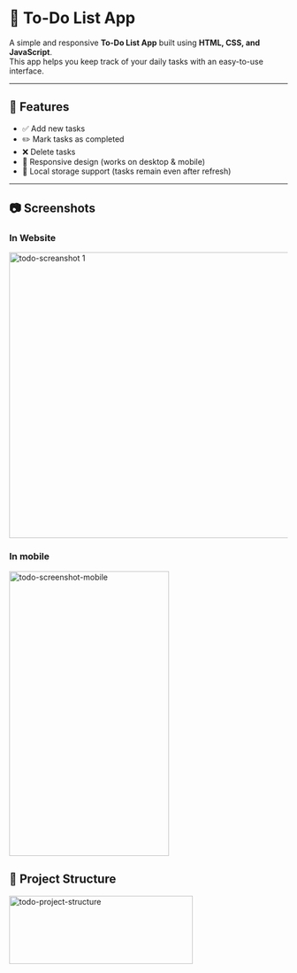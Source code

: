 # 📝 To-Do List App

A simple and responsive **To-Do List App** built using **HTML, CSS, and JavaScript**.  
This app helps you keep track of your daily tasks with an easy-to-use interface.

---

## 🚀 Features
- ✅ Add new tasks
- ✏️ Mark tasks as completed
- ❌ Delete tasks
- 📱 Responsive design (works on desktop & mobile)
- 💾 Local storage support (tasks remain even after refresh)

---


## 📷 Screenshots
### In Website
<img width="1239" height="516" alt="todo-screanshot 1" src="https://github.com/user-attachments/assets/1d56a390-38c8-480a-b0c6-1523c79a3317" />

### In mobile
<img width="289" height="514" alt="todo-screenshot-mobile" src="https://github.com/user-attachments/assets/1d226d33-e9ed-427d-ba4e-b5a8bd6bfed8" />

## 📂 Project Structure
<img width="332" height="123" alt="todo-project-structure" src="https://github.com/user-attachments/assets/b893329c-4ea0-496b-ad8c-b0fa393a00b3" />
